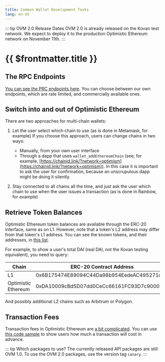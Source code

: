 ```yaml
---
title: Common Wallet Development Tasks
lang: en-US
---
```


::: tip OVM 2.0 Release Dates
OVM 2.0 is already released on the Kovan test network.
We expect to deploy it to the production Optimistic Ethereum network on November 11th.
:::


# {{ $frontmatter.title }}

## The RPC Endpoints

[You can see the PRC endpoints here](../../network.md). You can choose between our own
endpoints, which are rate limited, and commercially available ones. 

## Switch into and out of Optimistic Ethereum

There are two approaches for multi-chain wallets:

1. Let the user select which chain to use (as is done in Metamask, for example)
   If you choose this approach, users can change chains in two ways:

   - Manually, from your own user interface
   - Through a dapp that uses `wallet_addEthereumChain` 
     (see, for example, 
     [https://chainid.link/?network=optimism](https://chainid.link/?network=optimism)). 
     In this case it is important to ask the user for confirmation, because an unscrupulous
     dapp might be doing it silently.

1. Stay connected to all chains all the time, and just ask the user which chain to use 
   when the user issues a transaction (as is done in Rainbow, for example)


## Retrieve Token Balances

Optimistic Ethereum token balances are available through the ERC-20 interface, same as on
L1. However, note that a token's L2 address may differ from that token's L1 address. You
can see the known tokens, and their addresses, in [this list](https://github.com/ethereum-optimism/ethereum-optimism.github.io/blob/master/optimism.tokenlist.json).

For example, to show a user's total DAI (real DAI, not the Kovan testing equivalent), you
need to query:

| Chain | ERC-20 Contract Address |
| ----- | ------- |
| L1    | 0x6B175474E89094C44Da98b954EedeAC495271d0F |
| Optimistic Ethereum | 0xDA10009cBd5D07dd0CeCc66161FC93D7c9000da1 |

And possibly additional L2 chains such as Arbitrum or Polygon.


## Transaction Fees

Transaction fees in Optimistic Ethereum are [a bit complicated](../../users/fees-2.0.md). 
You can use [this code sample](../l2/new-fees.md#for-frontend-and-wallet-developers) to
show users how much a transaction will cost in advance.

::: tip Which packages to use?
The currently released API packages are still OVM 1.0. To use the OVM 2.0 packages, use
the version tag `canary`.
:::